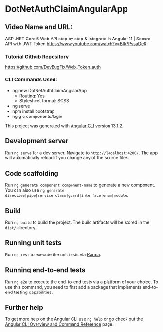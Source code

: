 # DotNetAuthClaimAngularApp

## Video Name and URL:
ASP .NET Core 5 Web API step by step & Integrate in Angular 11 | Secure API with JWT Token
https://www.youtube.com/watch?v=BIk7PssaDe8


### Tutorial Github Repository
https://github.com/DevBugFix/Web_Token_auth


### CLI Commands Used:
- ng new DotNetAuthClaimAngularApp 
    - Routing: Yes
    - Stylesheet format: SCSS
- ng serve
- npm install bootstrap
- ng g c components/login


This project was generated with [Angular CLI](https://github.com/angular/angular-cli) version 13.1.2.

## Development server

Run `ng serve` for a dev server. Navigate to `http://localhost:4200/`. The app will automatically reload if you change any of the source files.

## Code scaffolding

Run `ng generate component component-name` to generate a new component. You can also use `ng generate directive|pipe|service|class|guard|interface|enum|module`.

## Build

Run `ng build` to build the project. The build artifacts will be stored in the `dist/` directory.

## Running unit tests

Run `ng test` to execute the unit tests via [Karma](https://karma-runner.github.io).

## Running end-to-end tests

Run `ng e2e` to execute the end-to-end tests via a platform of your choice. To use this command, you need to first add a package that implements end-to-end testing capabilities.

## Further help

To get more help on the Angular CLI use `ng help` or go check out the [Angular CLI Overview and Command Reference](https://angular.io/cli) page.
